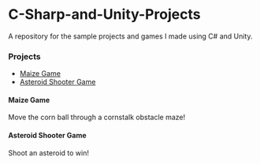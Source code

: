# C-Sharp-and-Unity-Projects
A repository for the sample projects and games I made using C# and Unity.

<h3>Projects</h3>
  <ul>
    <li><a href="https://github.com/zeeebs/HTML-CSS-Projects/tree/main/HTML_Website_Project](https://github.com/zeeebs/C-Sharp-and-Unity-Projects/tree/main/Unity/Ball-Motion)" target="_blank">Maize Game</a></li>
    <li><a href="[https://github.com/zeeebs/HTML-CSS-Projects/tree/main/bootstrap4_project](https://github.com/zeeebs/C-Sharp-and-Unity-Projects/tree/main/Unity/GameAssignment%20-%20Astroid%20Shooter" target="_blank">Asteroid Shooter Game</a></li>
  </ul>

<h4>Maize Game</h4>

Move the corn ball through a cornstalk obstacle maze!

<h4>Asteroid Shooter Game</h4>

Shoot an asteroid to win!
